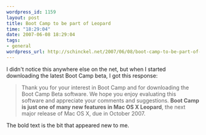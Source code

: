 ```yaml
--- 
wordpress_id: 1159
layout: post
title: Boot Camp to be part of Leopard
time: "18:29:04"
date: 2007-06-08 18:29:04
tags: 
- general
wordpress_url: http://schinckel.net/2007/06/08/boot-camp-to-be-part-of-leopard/
---
```

I didn't notice this anywhere else on the net, but when I started downloading the latest Boot Camp beta, I got this response: 

> Thank you for your interest in Boot Camp and for downloading the Boot Camp Beta software. We hope you enjoy evaluating this software and appreciate your comments and suggestions. **Boot Camp is just one of many new features in Mac OS X Leopard**, the next major release of Mac OS X, due in October 2007.

The bold text is the bit that appeared new to me. 
